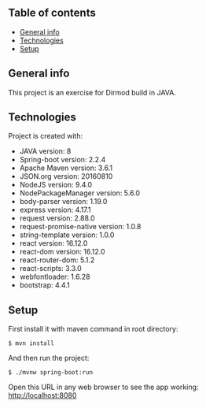 ## Table of contents
* [General info](#general-info)
* [Technologies](#technologies)
* [Setup](#setup)

## General info
This project is an exercise for Dirmod build in JAVA.
	
## Technologies
Project is created with:
* JAVA version: 8
* Spring-boot version: 2.2.4
* Apache Maven version: 3.6.1
* JSON.org version: 20160810
* NodeJS version: 9.4.0
* NodePackageManager version: 5.6.0
* body-parser version: 1.19.0
* express version: 4.17.1
* request version: 2.88.0
* request-promise-native version: 1.0.8
* string-template version: 1.0.0
* react version: 16.12.0
* react-dom version: 16.12.0
* react-router-dom: 5.1.2
* react-scripts: 3.3.0
* webfontloader: 1.6.28
* bootstrap: 4.4.1
	
## Setup
First install it with maven command in root directory:
```
$ mvn install
```

And then run the project:
```
$ ./mvnw spring-boot:run
```

Open this URL in any web browser to see the app working:
[http://localhost:8080](http://localhost:8080)